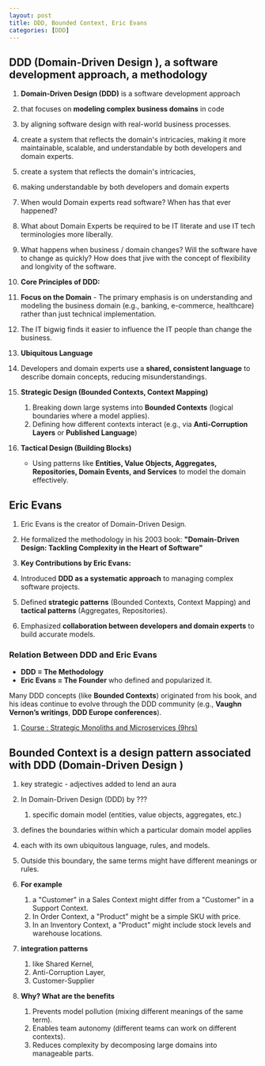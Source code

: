 ```yaml
---
layout: post
title: DDD, Bounded Context, Eric Evans
categories: [DDD] 
---
```



## DDD (Domain-Driven Design ), a software development approach, a methodology

1. **Domain-Driven Design (DDD)** is a software development approach 
1. that focuses on **modeling complex business domains** in code 
1. by aligning software design with real-world business processes. 
1. create a system that reflects the domain's intricacies, making it more maintainable, scalable, and understandable by both developers and domain experts.
1. create a system that reflects the domain's intricacies, 
1. making understandable by both developers and domain experts
1. When would Domain experts read software? When has that ever happened? 
1. What about Domain Experts be required to be IT literate and use IT tech terminologies more liberally. 
1. What happens when business / domain changes? Will the software have to change as quickly? How does that jive with the concept of flexibility and longivity of the software. 

1. **Core Principles of DDD:**

1. **Focus on the Domain** - The primary emphasis is on understanding and modeling the business domain (e.g., banking, e-commerce, healthcare) rather than just technical implementation. 
1. The IT bigwig finds it easier to influence the IT people than change the business. 

2. **Ubiquitous Language**  
1. Developers and domain experts use a **shared, consistent language** to describe domain concepts, reducing misunderstandings.

3. **Strategic Design (Bounded Contexts, Context Mapping)**  
   1. Breaking down large systems into **Bounded Contexts** (logical boundaries where a model applies).  
   1. Defining how different contexts interact (e.g., via **Anti-Corruption Layers** or **Published Language**)

4. **Tactical Design (Building Blocks)**  
   - Using patterns like **Entities, Value Objects, Aggregates, Repositories, Domain Events, and Services** to model the domain effectively.

## Eric Evans
1. Eric Evans is the creator of Domain-Driven Design. 
1. He formalized the methodology in his 2003 book: **"Domain-Driven Design: Tackling Complexity in the Heart of Software"**  

1. **Key Contributions by Eric Evans:**  
1. Introduced **DDD as a systematic approach** to managing complex software projects.  
1. Defined **strategic patterns** (Bounded Contexts, Context Mapping) and **tactical patterns** (Aggregates, Repositories).  
1. Emphasized **collaboration between developers and domain experts** to build accurate models.  


### **Relation Between DDD and Eric Evans**  
- **DDD = The Methodology**  
- **Eric Evans = The Founder** who defined and popularized it.  

Many DDD concepts (like **Bounded Contexts**) originated from his book, and his ideas continue to evolve through the DDD community (e.g., **Vaughn Vernon’s writings**, **DDD Europe conferences**).

1. [Course : Strategic Monoliths and Microservices (9hrs)](https://www.linkedin.com/learning/instructors/vaughn-vernon)


## Bounded Context is a design pattern associated with DDD (Domain-Driven Design )
1. key strategic - adjectives added to lend an aura 

1. In Domain-Driven Design (DDD) by ??? 
    1. specific domain model (entities, value objects, aggregates, etc.)

1. defines the boundaries within which a particular domain model applies
1. each with its own ubiquitous language, rules, and models.
1. Outside this boundary, the same terms might have different meanings or rules.

1. **For example** 
    1. a "Customer" in a Sales Context might differ from a "Customer" in a Support Context.
    1. In Order Context, a "Product" might be a simple SKU with price. 
    1. In an Inventory Context, a "Product" might include stock levels and warehouse locations.

1. **integration patterns** 
    1. like Shared Kernel, 
    1. Anti-Corruption Layer, 
    1. Customer-Supplier

1. **Why? What are the benefits**
    1. Prevents model pollution (mixing different meanings of the same term).
    1. Enables team autonomy (different teams can work on different contexts).
    1. Reduces complexity by decomposing large domains into manageable parts.


